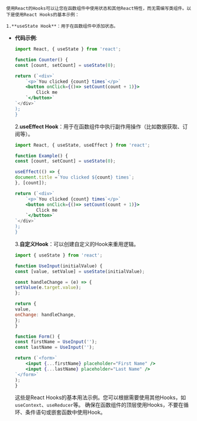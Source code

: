     使用React的Hooks可以让您在函数组件中使用状态和其他React特性，而无需编写类组件。以下是使用React Hooks的基本示例：

    1.**useState Hook**：用于在函数组件中添加状态。


- **代码示例**:

    ```jsx
    import React, { useState } from 'react';

    function Counter() {
    const [count, setCount] = useState(0);

    return (`<div>`
        `<p>`You clicked {count} times`</p>`
        <button onClick={()=> setCount(count + 1)}>
            Click me
        `</button>`
    `</div>`
    );
    }
    ```

    2.**useEffect Hook**：用于在函数组件中执行副作用操作（比如数据获取、订阅等）。

    ```jsx
    import React, { useState, useEffect } from 'react';

    function Example() {
    const [count, setCount] = useState(0);

    useEffect(() => {
    document.title =`You clicked ${count} times`;
    }, [count]);

    return (`<div>`
        `<p>`You clicked {count} times`</p>`
        <button onClick={()=> setCount(count + 1)}>
            Click me
        `</button>`
    `</div>`
    );
    }
    ```

    3.**自定义Hook**：可以创建自定义的Hook来重用逻辑。

    ```jsx
    import { useState } from 'react';

    function UseInput(initialValue) {
    const [value, setValue] = useState(initialValue);

    const handleChange = (e) => {
    setValue(e.target.value);
    };

    return {
    value,
    onChange: handleChange,
    };
    }

    function Form() {
    const firstName = UseInput('');
    const lastName = UseInput('');

    return (`<form>`
        <input {...firstName} placeholder="First Name" />
        <input {...lastName} placeholder="Last Name" />
    `</form>`
    );
    }
    ```

    这些是React Hooks的基本用法示例。您可以根据需要使用其他Hooks，如`useContext`、`useReducer`等。
    确保在函数组件的顶层使用Hooks，不要在循环、条件语句或嵌套函数中使用Hook。
